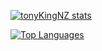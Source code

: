 [![tonyKingNZ stats](https://github-readme-stats.vercel.app/api?username=tonykingnz&show_icons=true?count_private=true)](https://github.com/tonykingnz/github-readme-stats)

[![Top Languages](https://github-readme-stats.vercel.app/api/top-langs/?username=tonykingnz&layout=compact)](https://github.com/tonykingnz/github-readme-stats)

